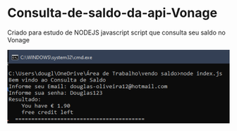 # Consulta-de-saldo-da-api-Vonage
Criado para estudo de NODEJS javascript script que consulta seu saldo no Vonage 

![alt text](https://raw.githubusercontent.com/Jeffbeu/Consulta-de-saldo-da-api-Vonage/main/download.png)
